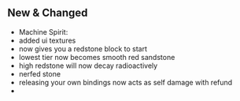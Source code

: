 ## New & Changed
- Machine Spirit:
 - added ui textures
 - now gives you a redstone block to start
 - lowest tier now becomes smooth red sandstone
 - high redstone will now decay radioactively
 - nerfed stone
 - releasing your own bindings now acts as self damage with refund
 - 
